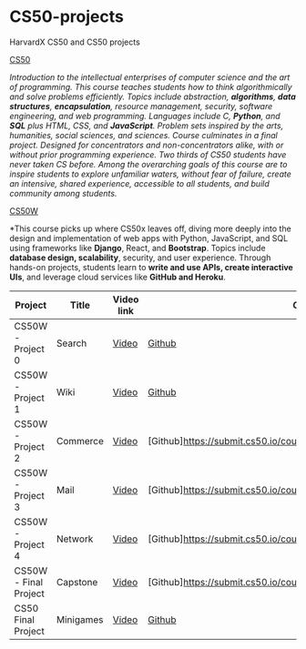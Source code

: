 # CS50-projects
HarvardX CS50 and CS50 projects

[CS50](https://cs50.harvard.edu/x/2022/)

*Introduction to the intellectual enterprises of computer science and the art of programming. This course teaches students how to think algorithmically and solve problems efficiently. Topics include abstraction, **algorithms**, **data structures**, **encapsulation**, resource management, security, software engineering, and web programming. Languages include C, **Python**, and **SQL** plus HTML, CSS, and **JavaScript**. Problem sets inspired by the arts, humanities, social sciences, and sciences. Course culminates in a final project. Designed for concentrators and non-concentrators alike, with or without prior programming experience. Two thirds of CS50 students have never taken CS before. Among the overarching goals of this course are to inspire students to explore unfamiliar waters, without fear of failure, create an intensive, shared experience, accessible to all students, and build community among students.*

[CS50W](https://cs50.harvard.edu/web/2020/)

*This course picks up where CS50x leaves off, diving more deeply into the design and implementation of web apps with Python, JavaScript, and SQL using frameworks like **Django**, React, and **Bootstrap**. Topics include **database design, scalability**, security, and user experience. Through hands-on projects, students learn to **write and use APIs, create interactive UIs**, and leverage cloud services like **GitHub and Heroku**.


| Project           | Title        | Video link    | Github link   |
| -------------     | -------------| ------------- | ------------- |
| CS50W - Project 0 |  Search      | [Video](https://youtu.be/uEuZ8f1kiqY) | [Github](https://submit.cs50.io/courses/30/web50/projects/2020/x/search)   |
| CS50W - Project 1 | Wiki         | [Video](https://youtu.be/SNFVD-Vfq7I)  | [Github](https://submit.cs50.io/courses/30/web50/projects/2020/x/wiki)  |
| CS50W - Project 2 | Commerce     | [Video](https://youtu.be/kJygw9ngGIA)  | [Github]https://submit.cs50.io/courses/30/web50/projects/2020/x/commerce  |
| CS50W - Project 3 | Mail         | [Video](https://youtu.be/uSaJBzU5XYc)  | [Github]https://submit.cs50.io/courses/30/web50/projects/2020/x/mail  |
| CS50W - Project 4 | Network      | [Video](https://youtu.be/HHzfyrFP5GE)  | [Github]https://submit.cs50.io/courses/30/web50/projects/2020/x/network  |
| CS50W - Final Project | Capstone | [Video](https://youtu.be/iAnBZCSZy5gY)   | [Github]https://submit.cs50.io/courses/30/web50/projects/2020/x/capstone |
| CS50 Final Project| Minigames    | [Video](https://youtu.be/J0rMLxDNcXQ) | [Github](https://youtu.be/J0rMLxDNcXQ)   |



